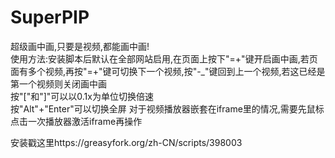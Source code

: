 # SuperPIP
超级画中画,只要是视频,都能画中画!  
使用方法:安装脚本后默认在全部网站启用,在页面上按下"=+"键开启画中画,若页面有多个视频,再按"=+"键可切换下一个视频,按"-_"键回到上一个视频,若这已经是第一个视频则关闭画中画  
按"["和"]"可以以0.1x为单位切换倍速  
按"Alt"+"Enter"可以切换全屏
对于视频播放器嵌套在iframe里的情况,需要先鼠标点击一次播放器激活iframe再操作  
  
安装戳这里https://greasyfork.org/zh-CN/scripts/398003
